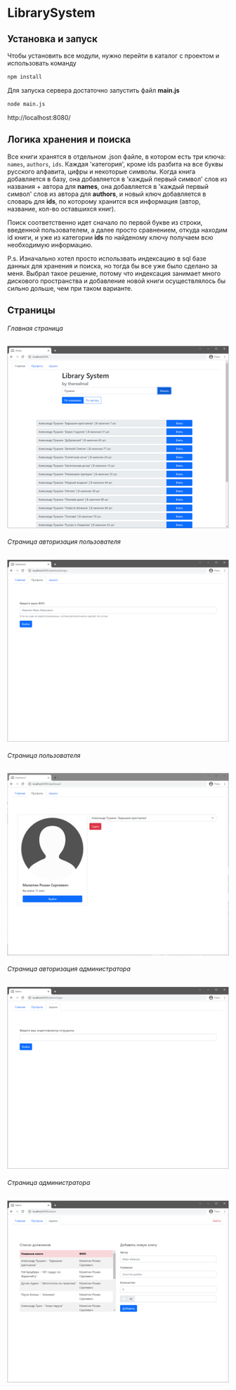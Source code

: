 # LibrarySystem
## Установка и запуск
Чтобы установить все модули, нужно перейти в каталог с проектом и использовать команду
```sh
npm install
```

Для запуска сервера достаточно запустить файл  **main.js**
```sh
node main.js
```

http://localhost:8080/

## Логика хранения и поиска
Все книги хранятся в отдельном .json файле, в котором есть три ключа: `names`, `authors`, `ids`.
Каждая 'категория', кроме ids разбита на все буквы русского алфавита, цифры и некоторые символы. Когда книга добавляется в базу, она добавляется в 'каждый первый символ' слов из названия + автора для **names**, она добавляется в 'каждый первый символ' слов из автора для **authors**, и новый ключ добавляется в словарь для **ids**, по которому хранится вся информация (автор, название, кол-во оставшихся книг).

Поиск соответственно идет сначало по первой букве из строки, введенной пользователем, а далее просто сравнением, откуда находим id книги, и уже из категории **ids** по найденому ключу получаем всю необходимую информацию.

P.s. Изначально хотел просто использвать индексацию в sql базе данных для хранения и поиска, но тогда бы все уже было сделано за меня. Выбрал такое решение, потому что индексация занимает много дискового пространства и добавление новой книги осуществлялось бы сильно дольше, чем при таком варианте.

## Страницы
###### Главная страница
![index.html](demo/index.png)

###### Страница авторизация пользователя
![index.html](demo/dashLogin.png)

###### Страница пользователя
![index.html](demo/dash.png)

###### Страница авторизация администратора
![index.html](demo/adminLogin.png)

###### Страница администратора
![index.html](demo/admin.png)
